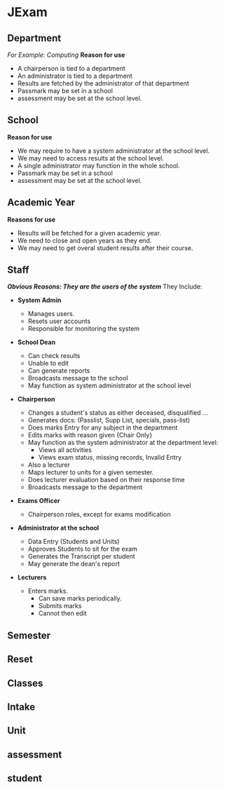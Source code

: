 # JExam

## Department
_For Example: Computing_
__Reason for use__
* A chairperson is tied to a department
* An administrator is tied to a department
* Results are fetched by the administrator of that department 
* Passmark may be set in a school
* assessment may be set at the school level. 


## School
__Reason for use__
* We may require to have a system administrator at the school level.
* We may need to access results at the school level.
* A single administrator may function in the whole school.
* Passmark may be set in a school
* assessment may be set at the school level. 


## Academic Year
__Reasons for use__
* Results will be fetched for a given academic year. 
* We need to close and open years as they end.
* We may need to get overal student results after their course.


## Staff
___Obvious Reasons: They are the users of the system___
They Include:
* __System Admin__
    * Manages users.
    * Resets user accounts
    * Responsible for monitoring the system
* __School Dean__
    * Can check results
    * Unable to edit
    * Can generate reports
    * Broadcasts message to the school
    * May function as system administrator at the school level
* __Chairperson__
    * Changes a student's status as either deceased, disqualified ...
    * Generates docs: (Passlist, Supp List, specials, pass-list)
    * Does marks Entry for any subject in the department
    * Edits marks with reason given {Chair Only}
    * May function as the system administrator at the department level:
        * Views all activities
        * Views exam status, missing records, Invalid Entry
    * Also a lecturer
    * Maps lecturer to units for a given semester.
    * Does lecturer evaluation based on their response time
    * Broadcasts message to the department
* __Exams Officer__
    * Chairperson roles, except for exams modification


* __Administrator at the school__
    * Data Entry (Students and Units)
    * Approves Students to sit for the exam
    * Generates the Transcript per student
    * May generate the dean's report

* __Lecturers__
    * Enters marks.
        * Can save marks periodically.
        * Submits marks
        * Cannot then edit



## Semester

## Reset

## Classes

## Intake

## Unit

## assessment

## student